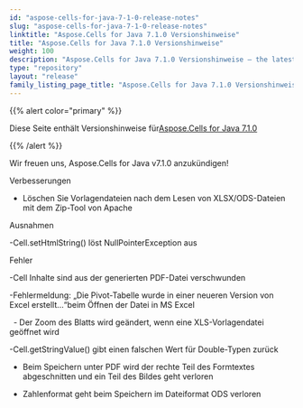```yaml
---
id: "aspose-cells-for-java-7-1-0-release-notes"
slug: "aspose-cells-for-java-7-1-0-release-notes"
linktitle: "Aspose.Cells for Java 7.1.0 Versionshinweise"
title: "Aspose.Cells for Java 7.1.0 Versionshinweise"
weight: 100
description: "Aspose.Cells for Java 7.1.0 Versionshinweise – the latest updates and fixes."
type: "repository"
layout: "release"
family_listing_page_title: "Aspose.Cells for Java 7.1.0 Versionshinweise"
---
```

{{% alert color="primary" %}} 

 Diese Seite enthält Versionshinweise für[Aspose.Cells for Java 7.1.0](https://releases.aspose.com/cells/java/new-releases/aspose.cells-for-java-7.1.0/)

{{% /alert %}} 

 Wir freuen uns, Aspose.Cells for Java v7.1.0 anzukündigen!

 Verbesserungen

- Löschen Sie Vorlagendateien nach dem Lesen von XLSX/ODS-Dateien mit dem Zip-Tool von Apache

 Ausnahmen

 -Cell.setHtmlString() löst NullPointerException aus

 Fehler

 -Cell Inhalte sind aus der generierten PDF-Datei verschwunden

 -Fehlermeldung: „Die Pivot-Tabelle wurde in einer neueren Version von Excel erstellt…“beim Öffnen der Datei in MS Excel

 ` `- Der Zoom des Blatts wird geändert, wenn eine XLS-Vorlagendatei geöffnet wird

 -Cell.getStringValue() gibt einen falschen Wert für Double-Typen zurück

 - Beim Speichern unter PDF wird der rechte Teil des Formtextes abgeschnitten und ein Teil des Bildes geht verloren

 - Zahlenformat geht beim Speichern im Dateiformat ODS verloren
